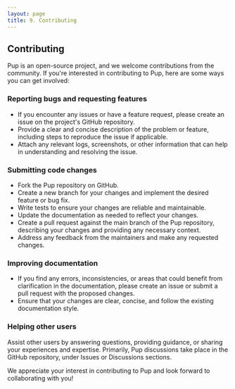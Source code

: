 ```yaml
---
layout: page
title: 9. Contributing
---
```


## Contributing

Pup is an open-source project, and we welcome contributions from the community. If you're interested in contributing to Pup, here are some ways you can get involved:

### Reporting bugs and requesting features

- If you encounter any issues or have a feature request, please create an issue on the project's GitHub repository.
- Provide a clear and concise description of the problem or feature, including steps to reproduce the issue if applicable.
- Attach any relevant logs, screenshots, or other information that can help in understanding and resolving the issue.

### Submitting code changes

- Fork the Pup repository on GitHub.
- Create a new branch for your changes and implement the desired feature or bug fix.
- Write tests to ensure your changes are reliable and maintainable.
- Update the documentation as needed to reflect your changes.
- Create a pull request against the main branch of the Pup repository, describing your changes and providing any necessary context.
- Address any feedback from the maintainers and make any requested changes.

### Improving documentation

- If you find any errors, inconsistencies, or areas that could benefit from clarification in the documentation, please create an issue or submit a pull request with the proposed changes.
- Ensure that your changes are clear, concise, and follow the existing documentation style.

### Helping other users

Assist other users by answering questions, providing guidance, or sharing your experiences and expertise. Primarily, Pup discussions take place in the GitHub repository, under Issues or Discussions
sections.

We appreciate your interest in contributing to Pup and look forward to collaborating with you!
